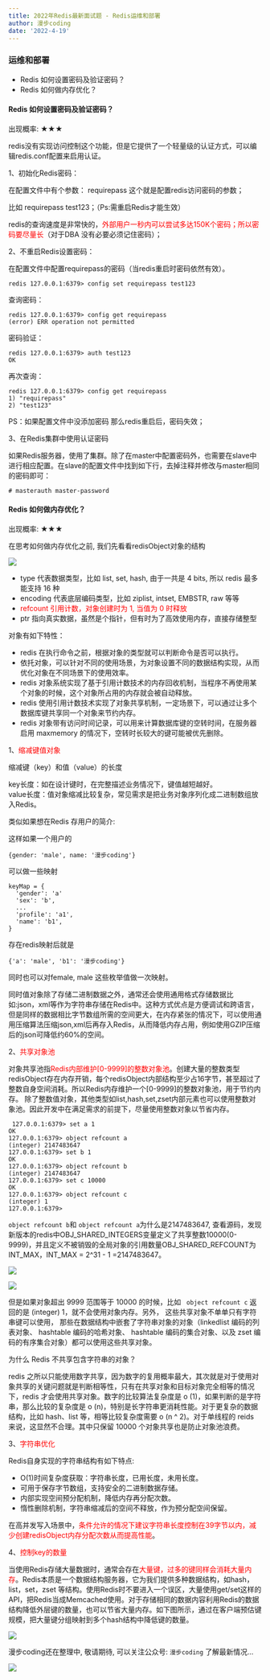 ```yaml
---
title: 2022年Redis最新面试题 - Redis运维和部署
author: 漫步coding
date: '2022-4-19'
---
```



### 运维和部署

- Redis 如何设置密码及验证密码？
- Redis 如何做内存优化？

#### Redis 如何设置密码及验证密码？

出现概率: ★★★

redis没有实现访问控制这个功能，但是它提供了一个轻量级的认证方式，可以编辑redis.conf配置来启用认证。

1、初始化Redis密码：

在配置文件中有个参数： requirepass  这个就是配置redis访问密码的参数；

比如 requirepass test123；（Ps:需重启Redis才能生效）

redis的查询速度是非常快的，<font color=#FF000 >外部用户一秒内可以尝试多达150K个密码；所以密码要尽量长</font>（对于DBA 没有必要必须记住密码）；

2、不重启Redis设置密码：

在配置文件中配置requirepass的密码（当redis重启时密码依然有效）。

```
redis 127.0.0.1:6379> config set requirepass test123
```

查询密码：

```
redis 127.0.0.1:6379> config get requirepass
(error) ERR operation not permitted
```

密码验证：

```
redis 127.0.0.1:6379> auth test123
OK
```

再次查询：

```
redis 127.0.0.1:6379> config get requirepass
1) "requirepass"
2) "test123"
```

PS：如果配置文件中没添加密码 那么redis重启后，密码失效；


3、在Redis集群中使用认证密码

如果Redis服务器，使用了集群。除了在master中配置密码外，也需要在slave中进行相应配置。在slave的配置文件中找到如下行，去掉注释并修改与master相同的密码即可：

```
# masterauth master-password
```

#### Redis 如何做内存优化？

出现概率: ★★★

在思考如何做内存优化之前, 我们先看看redisObject对象的结构

![](https://images.xiaozhuanlan.com/uploads/photo/2022/b0817efd-cea7-4e9c-8a5d-06ffe5dcbba7.png)

- type 代表数据类型，比如 list, set, hash, 由于一共是 4 bits, 所以 redis 最多能支持 16 种
- encoding 代表底层编码类型，比如 ziplist, intset, EMBSTR, raw 等等
-  <font color=#FF000 >refcount 引用计数，对象创建时为 1, 当值为 0 时释放</font>
- ptr 指向真实数据，虽然是个指针，但有时为了高效使用内存，直接存储整型

对象有如下特性：

- redis 在执行命令之前，根据对象的类型就可以判断命令是否可以执行。
- 依托对象，可以针对不同的使用场景，为对象设置不同的数据结构实现，从而优化对象在不同场景下的使用效率。
- redis 对象系统实现了基于引用计数技术的内存回收机制，当程序不再使用某个对象的时候，这个对象所占用的内存就会被自动释放。
- redis 使用引用计数技术实现了对象共享机制，一定场景下，可以通过让多个数据库键共享同一个对象来节约内存。
- redis 对象带有访问时间记录，可以用来计算数据库键的空转时间，在服务器启用 maxmemory 的情况下，空转时长较大的键可能被优先删除。

1、<font color=#FF000 >缩减键值对象</font>

缩减键（key）和值（value）的长度

key长度：如在设计键时，在完整描述业务情况下，键值越短越好。   
value长度：值对象缩减比较复杂，常见需求是把业务对象序列化成二进制数组放入Redis。

类似如果想在Redis 存用户的简介:

这样如果一个用户的

```
{gender: 'male', name: '漫步coding'} 
```

可以做一些映射

```
keyMap = {
  'gender': 'a'
  'sex': 'b',
  ...
  'profile': 'a1',
  'name': 'b1',
}
```

存在redis映射后就是

```
{'a': 'male', 'b1': '漫步coding'}
```

同时也可以对female, male 这些枚举值做一次映射。

同时值对象除了存储二进制数据之外，通常还会使用通用格式存储数据比如:json，xml等作为字符串存储在Redis中。这种方式优点是方便调试和跨语言，但是同样的数据相比字节数组所需的空间更大，在内存紧张的情况下，可以使用通用压缩算法压缩json,xml后再存入Redis，从而降低内存占用，例如使用GZIP压缩后的json可降低约60%的空间。

2、<font color=#FF000 >共享对象池</font>

对象共享池指<font color=#FF000 >Redis内部维护[0-9999]的整数对象池</font>。创建大量的整数类型redisObject存在内存开销，每个redisObject内部结构至少占16字节，甚至超过了整数自身空间消耗。所以Redis内存维护一个[0-9999]的整数对象池，用于节约内存。 除了整数值对象，其他类型如list,hash,set,zset内部元素也可以使用整数对象池。因此开发中在满足需求的前提下，尽量使用整数对象以节省内存。

```
 127.0.0.1:6379> set a 1
OK
127.0.0.1:6379> object refcount a
(integer) 2147483647
127.0.0.1:6379> set b 1
OK
127.0.0.1:6379> object refcount b
(integer) 2147483647
127.0.0.1:6379> set c 10000
OK
127.0.0.1:6379> object refcount c
(integer) 1
127.0.0.1:6379>
```

`object refcount b`和 `object refcount a`为什么是2147483647, 查看源码，发现新版本的redis中OBJ\_SHARED\_INTEGERS变量定义了共享整数10000(0-9999)，并且定义不被销毁的全局对象的引用数量OBJ\_SHARED\_REFCOUNT为INT\_MAX，INT\_MAX = 2^31 - 1 =2147483647。

![](https://images.xiaozhuanlan.com/uploads/photo/2022/f1b1e108-fd59-4bfd-a173-d54bbf847511.png)

![](https://images.xiaozhuanlan.com/uploads/photo/2022/0cb9d4d0-f4e2-4627-9923-a597d7d18914.png)

但是如果对象超出 9999 范围等于 10000 的时候，比如 ` object refcount c` 返回的是 (integer) 1，就不会使用对象内存。另外， 这些共享对象不单单只有字符串键可以使用， 那些在数据结构中嵌套了字符串对象的对象（linkedlist 编码的列表对象、 hashtable 编码的哈希对象、 hashtable 编码的集合对象、以及 zset 编码的有序集合对象）都可以使用这些共享对象。


为什么 Redis 不共享包含字符串的对象？

redis 之所以只能使用数字共享，因为数字的复用概率最大，其次就是对于使用对象共享的关键问题就是判断相等性，只有在共享对象和目标对象完全相等的情况下，redis 才会使用共享对象。数字的比较算法复杂度是 o (1)，如果判断的是字符串，那么比较的复杂度是 o (n)，特别是长字符串更消耗性能。对于更复杂的数据结构，比如 hash、list 等，相等比较复杂度需要 o (n ^ 2)。对于单线程的 reids 来说，这显然不合理。其中只保留 10000 个对象共享也是防止对象池浪费。

3、<font color=#FF000 >字符串优化</font>

Redis自身实现的字符串结构有如下特点:

- O(1)时间复杂度获取：字符串长度，已用长度，未用长度。
- 可用于保存字节数组，支持安全的二进制数据存储。
- 内部实现空间预分配机制，降低内存再分配次数。
- 惰性删除机制，字符串缩减后的空间不释放，作为预分配空间保留。

在高并发写入场景中，<font color=#FF000 >条件允许的情况下建议字符串长度控制在39字节以内，减少创建redisObject内存分配次数从而提高性能</font>。

4、<font color=#FF000 >控制key的数量</font>

当使用Redis存储大量数据时，通常会存在<font color=#FF000 >大量键，过多的键同样会消耗大量内存</font>。Redis本质是一个数据结构服务器，它为我们提供多种数据结构，如hash，list，set，zset 等结构。使用Redis时不要进入一个误区，大量使用get/set这样的API，把Redis当成Memcached使用。对于存储相同的数据内容利用Redis的数据结构降低外层键的数量，也可以节省大量内存。如下图所示，通过在客户端预估键规模，把大量键分组映射到多个hash结构中降低键的数量。

![](https://images.xiaozhuanlan.com/uploads/photo/2022/246a8b53-1f60-48ec-a4bc-5b077aeaef6a.png)


漫步coding还在整理中, 敬请期待, 可以关注公众号: `漫步coding` 了解最新情况...

![](https://images.xiaozhuanlan.com/uploads/photo/2022/5cb0c91e-fd83-4a04-8df6-65fb602b3834.png)
